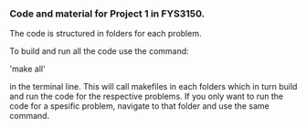 ### Code and material for Project 1 in FYS3150. 
The code is structured in folders for each problem.

To build and run all the code use the command:

'make all'

in the terminal line. 
This will call makefiles in each folders which in turn build and run the code for the respective problems. If you only want to run the code for a spesific problem, navigate to that folder and use the same command. 
